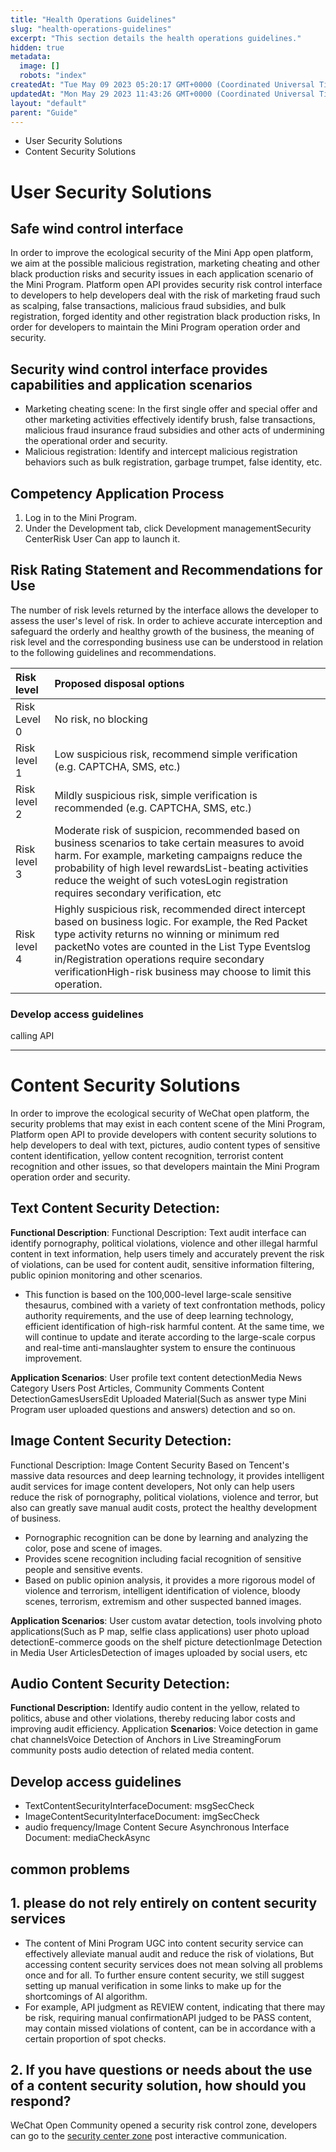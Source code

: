 ```yaml
---
title: "Health Operations Guidelines"
slug: "health-operations-guidelines"
excerpt: "This section details the health operations guidelines."
hidden: true
metadata: 
  image: []
  robots: "index"
createdAt: "Tue May 09 2023 05:20:17 GMT+0000 (Coordinated Universal Time)"
updatedAt: "Mon May 29 2023 11:43:26 GMT+0000 (Coordinated Universal Time)"
layout: "default"
parent: "Guide"
---
```

- User Security Solutions
- Content Security Solutions

# User Security Solutions

## Safe wind control interface

In order to improve the ecological security of the Mini App open platform, we aim at the possible malicious registration, marketing cheating and other black production risks and security issues in each application scenario of the Mini Program. Platform open API provides security risk control interface to developers to help developers deal with the risk of marketing fraud such as scalping, false transactions, malicious fraud subsidies, and bulk registration, forged identity and other registration black production risks, In order for developers to maintain the Mini Program operation order and security.

## Security wind control interface provides capabilities and application scenarios

- Marketing cheating scene: In the first single offer and special offer and other marketing activities effectively identify brush, false transactions, malicious fraud insurance fraud subsidies and other acts of undermining the operational order and security.
- Malicious registration: Identify and intercept malicious registration behaviors such as bulk registration, garbage trumpet, false identity, etc.

## Competency Application Process

1. Log in to the Mini Program.
2. Under the Development tab, click Development managementSecurity CenterRisk User Can app to launch it.

## Risk Rating Statement and Recommendations for Use

The number of risk levels returned by the interface allows the developer to assess the user's level of risk. In order to achieve accurate interception and safeguard the orderly and healthy growth of the business, the meaning of risk level and the corresponding business use can be understood in relation to the following guidelines and recommendations.

| Risk level   | Proposed disposal options                                                                                                                                                                                                                                                                                                       |
| :----------- | :------------------------------------------------------------------------------------------------------------------------------------------------------------------------------------------------------------------------------------------------------------------------------------------------------------------------------ |
| Risk Level 0 | No risk, no blocking                                                                                                                                                                                                                                                                                                            |
| Risk level 1 | Low suspicious risk, recommend simple verification (e.g. CAPTCHA, SMS, etc.)                                                                                                                                                                                                                                                    |
| Risk level 2 | Mildly suspicious risk, simple verification is recommended (e.g. CAPTCHA, SMS, etc.)                                                                                                                                                                                                                                            |
| Risk level 3 | Moderate risk of suspicion, recommended based on business scenarios to take certain measures to avoid harm. For example, marketing campaigns reduce the probability of high level rewardsList-beating activities reduce the weight of such votesLogin registration requires secondary verification, etc                         |
| Risk level 4 | Highly suspicious risk, recommended direct intercept based on business logic. For example, the Red Packet type activity returns no winning or minimum red packetNo votes are counted in the List Type Eventslog in/Registration operations require secondary verificationHigh-risk business may choose to limit this operation. |

### Develop access guidelines

calling API

***

# Content Security Solutions

In order to improve the ecological security of WeChat open platform, the security problems that may exist in each content scene of the Mini Program, Platform open API to provide developers with content security solutions to help developers to deal with text, pictures, audio content types of sensitive content identification, yellow content recognition, terrorist content recognition and other issues, so that developers maintain the Mini Program operation order and security.

## Text Content Security Detection:

**Functional Description**: Functional Description: Text audit interface can identify pornography, political violations, violence and other illegal harmful content in text information, help users timely and accurately prevent the risk of violations, can be used for content audit, sensitive information filtering, public opinion monitoring and other scenarios.

- This function is based on the 100,000-level large-scale sensitive thesaurus, combined with a variety of text confrontation methods, policy authority requirements, and the use of deep learning technology, efficient identification of high-risk harmful content. At the same time, we will continue to update and iterate according to the large-scale corpus and real-time anti-manslaughter system to ensure the continuous improvement.

**Application Scenarios**: User profile text content detectionMedia News Category Users Post Articles, Community Comments Content DetectionGamesUsersEdit Uploaded Material(Such as answer type Mini Program user uploaded questions and answers) detection and so on.

## Image Content Security Detection:

Functional Description: Image Content Security Based on Tencent's massive data resources and deep learning technology, it provides intelligent audit services for image content developers, Not only can help users reduce the risk of pornography, political violations, violence and terror, but also can greatly save manual audit costs, protect the healthy development of business.

- Pornographic recognition can be done by learning and analyzing the color, pose and scene of images.
- Provides scene recognition including facial recognition of sensitive people and sensitive events.
- Based on public opinion analysis, it provides a more rigorous model of violence and terrorism, intelligent identification of violence, bloody scenes, terrorism, extremism and other suspected banned images.

**Application Scenarios**: User custom avatar detection, tools involving photo applications(Such as P map, selfie class applications) user photo upload detectionE-commerce goods on the shelf picture detectionImage Detection in Media User ArticlesDetection of images uploaded by social users, etc

## Audio Content Security Detection:

**Functional Description:** Identify audio content in the yellow, related to politics, abuse and other violations, thereby reducing labor costs and improving audit efficiency. Application **Scenarios**: Voice detection in game chat channelsVoice Detection of Anchors in Live StreamingForum community posts audio detection of related media content.

## Develop access guidelines

- TextContentSecurityInterfaceDocument: msgSecCheck
- ImageContentSecurityInterfaceDocument: imgSecCheck
- audio frequency/Image Content Secure Asynchronous Interface Document: mediaCheckAsync

## common problems

## 1. please do not rely entirely on content security services

- The content of Mini Program UGC into content security service can effectively alleviate manual audit and reduce the risk of violations, But accessing content security services does not mean solving all problems once and for all. To further ensure content security, we still suggest setting up manual verification in some links to make up for the shortcomings of AI algorithm.
- For example, API judgment as REVIEW content, indicating that there may be risk, requiring manual confirmationAPI judged to be PASS content, may contain missed violations of content, can be in accordance with a certain proportion of spot checks.

## 2. If you have questions or needs about the use of a content security solution, how should you respond?

WeChat Open Community opened a security risk control zone, developers can go to the [security center zone](<>) post interactive communication.
